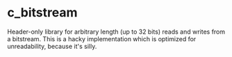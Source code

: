 # c_bitstream
Header-only library for arbitrary length (up to 32 bits) reads and writes from a bitstream. This is a hacky implementation which is optimized for unreadability, because it's silly.
